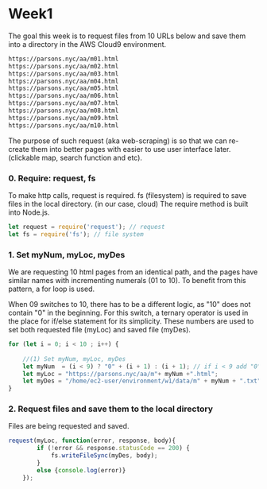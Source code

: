 # Week1
The goal this week is to request files from 10 URLs below and save them into a directory in the AWS Cloud9 environment.

```html
https://parsons.nyc/aa/m01.html  
https://parsons.nyc/aa/m02.html  
https://parsons.nyc/aa/m03.html  
https://parsons.nyc/aa/m04.html  
https://parsons.nyc/aa/m05.html  
https://parsons.nyc/aa/m06.html  
https://parsons.nyc/aa/m07.html  
https://parsons.nyc/aa/m08.html  
https://parsons.nyc/aa/m09.html  
https://parsons.nyc/aa/m10.html  
```
The purpose of such request (aka web-scraping) is so that we can re-create them into better pages with easier to use user interface later. (clickable map, search function and etc). 

### 0. Require: request, fs
To make http calls, request is required. 
fs (filesystem) is required to save files in the local directory. (in our case, cloud)
The require method is built into Node.js.
```javascript
let request = require('request'); // request
let fs = require('fs'); // file system
```

### 1. Set myNum, myLoc, myDes
We are requesting 10 html pages from an identical path, and the pages have similar names with incrementing numerals (01 to 10). 
To benefit from this pattern, a for loop is used. 

When 09 switches to 10, there has to be a different logic, as "10" does not contain "0" in the beginning. 
For this switch, a ternary operator is used in the place for if/else statement for its simplicity.
These numbers are used to set both requested file (myLoc) and saved file (myDes).

```javascript
for (let i = 0; i < 10 ; i++) {
    
    //(1) Set myNum, myLoc, myDes
    let myNum  = (i < 9) ? "0" + (i + 1) : (i + 1); // if i < 9 add "0"
    let myLoc = "https://parsons.nyc/aa/m"+ myNum +".html";
    let myDes = "/home/ec2-user/environment/w1/data/m" + myNum + ".txt";
}
```

### 2. Request files and save them to the local directory
Files are being requested and saved. 
```javascript
request(myLoc, function(error, response, body){
        if (!error && response.statusCode == 200) {
            fs.writeFileSync(myDes, body);
        }
        else {console.log(error)}
    });
```
